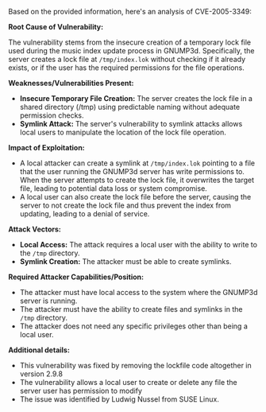 Based on the provided information, here's an analysis of CVE-2005-3349:

**Root Cause of Vulnerability:**

The vulnerability stems from the insecure creation of a temporary lock file used during the music index update process in GNUMP3d. Specifically, the server creates a lock file at `/tmp/index.lok` without checking if it already exists, or if the user has the required permissions for the file operations.

**Weaknesses/Vulnerabilities Present:**

*   **Insecure Temporary File Creation:** The server creates the lock file in a shared directory (/tmp) using predictable naming without adequate permission checks.
*  **Symlink Attack:** The server's vulnerability to symlink attacks allows local users to manipulate the location of the lock file operation.

**Impact of Exploitation:**

*   A local attacker can create a symlink at `/tmp/index.lok` pointing to a file that the user running the GNUMP3d server has write permissions to. When the server attempts to create the lock file, it overwrites the target file, leading to potential data loss or system compromise.
*   A local user can also create the lock file before the server, causing the server to not create the lock file and thus prevent the index from updating, leading to a denial of service.

**Attack Vectors:**

*   **Local Access:** The attack requires a local user with the ability to write to the `/tmp` directory.
*   **Symlink Creation:** The attacker must be able to create symlinks.

**Required Attacker Capabilities/Position:**

*   The attacker must have local access to the system where the GNUMP3d server is running.
*   The attacker must have the ability to create files and symlinks in the `/tmp` directory.
*   The attacker does not need any specific privileges other than being a local user.

**Additional details:**

* This vulnerability was fixed by removing the lockfile code altogether in version 2.9.8
* The vulnerability allows a local user to create or delete any file the server user has permission to modify
* The issue was identified by Ludwig Nussel from SUSE Linux.